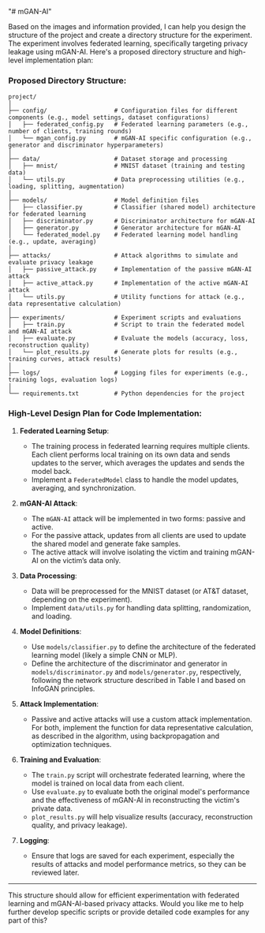 "# mGAN-AI" 

Based on the images and information provided, I can help you design the structure of the project and create a directory structure for the experiment. The experiment involves federated learning, specifically targeting privacy leakage using mGAN-AI. Here's a proposed directory structure and high-level implementation plan:

### **Proposed Directory Structure:**

```
project/
│
├── config/                   # Configuration files for different components (e.g., model settings, dataset configurations)
│   ├── federated_config.py   # Federated learning parameters (e.g., number of clients, training rounds)
│   └── mgan_config.py        # mGAN-AI specific configuration (e.g., generator and discriminator hyperparameters)
│
├── data/                     # Dataset storage and processing
│   ├── mnist/                # MNIST dataset (training and testing data)
│   └── utils.py              # Data preprocessing utilities (e.g., loading, splitting, augmentation)
│
├── models/                   # Model definition files
│   ├── classifier.py         # Classifier (shared model) architecture for federated learning
│   ├── discriminator.py      # Discriminator architecture for mGAN-AI
│   ├── generator.py          # Generator architecture for mGAN-AI
│   └── federated_model.py    # Federated learning model handling (e.g., update, averaging)
│
├── attacks/                  # Attack algorithms to simulate and evaluate privacy leakage
│   ├── passive_attack.py     # Implementation of the passive mGAN-AI attack
│   ├── active_attack.py      # Implementation of the active mGAN-AI attack
│   └── utils.py              # Utility functions for attack (e.g., data representative calculation)
│
├── experiments/              # Experiment scripts and evaluations
│   ├── train.py              # Script to train the federated model and mGAN-AI attack
│   ├── evaluate.py           # Evaluate the models (accuracy, loss, reconstruction quality)
│   └── plot_results.py       # Generate plots for results (e.g., training curves, attack results)
│
├── logs/                     # Logging files for experiments (e.g., training logs, evaluation logs)
│
└── requirements.txt          # Python dependencies for the project
```

### **High-Level Design Plan for Code Implementation:**

1. **Federated Learning Setup**:
   - The training process in federated learning requires multiple clients. Each client performs local training on its own data and sends updates to the server, which averages the updates and sends the model back.
   - Implement a `FederatedModel` class to handle the model updates, averaging, and synchronization.

2. **mGAN-AI Attack**:
   - The `mGAN-AI` attack will be implemented in two forms: passive and active.
   - For the passive attack, updates from all clients are used to update the shared model and generate fake samples.
   - The active attack will involve isolating the victim and training mGAN-AI on the victim’s data only.

3. **Data Processing**:
   - Data will be preprocessed for the MNIST dataset (or AT&T dataset, depending on the experiment).
   - Implement `data/utils.py` for handling data splitting, randomization, and loading.

4. **Model Definitions**:
   - Use `models/classifier.py` to define the architecture of the federated learning model (likely a simple CNN or MLP).
   - Define the architecture of the discriminator and generator in `models/discriminator.py` and `models/generator.py`, respectively, following the network structure described in Table I and based on InfoGAN principles.

5. **Attack Implementation**:
   - Passive and active attacks will use a custom attack implementation. For both, implement the function for data representative calculation, as described in the algorithm, using backpropagation and optimization techniques.

6. **Training and Evaluation**:
   - The `train.py` script will orchestrate federated learning, where the model is trained on local data from each client.
   - Use `evaluate.py` to evaluate both the original model's performance and the effectiveness of mGAN-AI in reconstructing the victim's private data.
   - `plot_results.py` will help visualize results (accuracy, reconstruction quality, and privacy leakage).

7. **Logging**:
   - Ensure that logs are saved for each experiment, especially the results of attacks and model performance metrics, so they can be reviewed later.

---

This structure should allow for efficient experimentation with federated learning and mGAN-AI-based privacy attacks. Would you like me to help further develop specific scripts or provide detailed code examples for any part of this?
